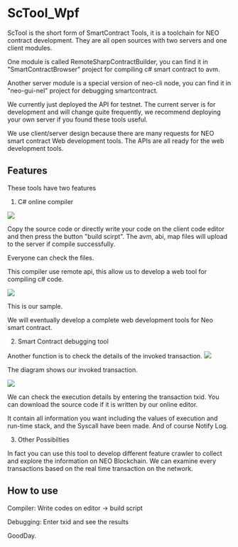 # ScTool_Wpf

ScTool is the short form of SmartContract Tools, it is a toolchain for NEO contract development.
They are all open sources with two servers and one client modules. 

One module is called RemoteSharpContractBuilder, you can find it in "SmartContractBrowser" project for compiling c# smart contract to avm.

Another server module is a special version of neo-cli node, you can find it in "neo-gui-nel" project for debugging smartcontract.

We currently just deployed the API for testnet. The current server is for development and will change quite frequently, we recommend  deploying your own server if you found these tools useful.

We use client/server design because there are many requests for NEO smart contract Web development tools. The APIs are all ready for the web development tools.

## Features

These tools have two features

1. C# online compiler

![](image/pic1.png)

Copy the source code or directly write your code on the client code editor and then press the button "build scirpt". The avm, abi, map files will upload to the server if compile successfully.

Everyone can check the files.

This compiler use remote api, this allow us to develop a web tool for compiling c# code. 

![](image/pic2.png)

This is our sample.

We will eventually develop a complete web development tools for Neo smart contract.

2. Smart Contract debugging tool

Another function is to check the details of the invoked transaction.
![](image/pic3.png)

The diagram shows our invoked transaction.

![](image/pic4.png)

We can check the execution details by entering the transaction txid. You can download the source code if it is written by our online editor.

It contain all information you want including the values of execution and run-time stack, and the Syscall have been made. And of course Notify Log.

3. Other Possibilties

In fact you can use this tool to develop different feature crawler to collect and explore the information on NEO Blockchain. We can examine every transactions based on the real time transaction on the network.

## How to use

Compiler: Write codes on editor -> build script

Debugging: Enter txid and see the results

GoodDay.


